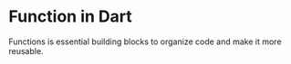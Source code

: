 # Function in Dart

Functions is essential building blocks to organize code and make it more reusable.

